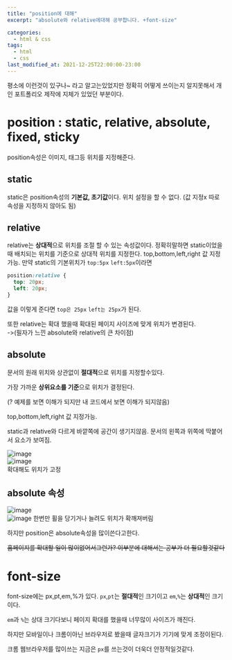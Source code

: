 ```yaml
---
title: "position에 대해"
excerpt: "absolute와 relative에대해 공부합니다. +font-size"

categories:
  - html & css
tags:
  - html
  - css
last_modified_at: 2021-12-25T22:00:00-23:00
---
```


평소에 이런것이 있구나~ 라고 알고는있었지만 정확히 어떻게 쓰이는지 알지못해서 개인 포트폴리오 제작에 지체가 있었던 부분이다.

# position : static, relative, absolute, fixed, sticky

position속성은 이미지, 태그등 위치를 지정해준다.

## static

static은 position속성의 **기본값, 초기값**이다. 위치 설정을 할 수 없다.
(값 지정x 따로 속성을 지정하지 않아도 됨)

## relative

relative는 **상대적**으로 위치를 조절 할 수 있는 속성값이다.
정확히말하면 static이었을때 배치되는 위치를 기준으로 상대적 위치를 지정한다. top,bottom,left,right 값 지정가능.
만약 static의 기본위치가 `top:5px` `left:5px`이라면

```css
position:relative {
  top: 20px;
  left: 20px;
}
```

값을 이렇게 준다면 `top은 25px` `left는 25px`가 된다.

또한 relative는 확대 했을때 확대된 페이지 사이즈에 맞게 위치가 변경된다.
<br>
->(필자가 느낀 absolute와 relative의 큰 차이점)

## absolute

문서의 원래 위치와 상관없이 **절대적**으로 위치를 지정할수있다.

가장 가까운 **상위요소를 기준**으로 위치가 결정된다.

(? 예제를 보면 이해가 되지만 내 코드에서 보면 이해가 되지않음)

top,bottom,left,right 값 지정가능.

static과 relative와 다르게 바깥쪽에 공간이 생기지않음.
문서의 왼쪽과 위쪽에 딱붙어서 요소가 보여짐.

![image](https://user-images.githubusercontent.com/49021626/147386599-755afd94-5c7e-4206-9305-7e6aa7e2d16c.png)
<br>
![image](https://user-images.githubusercontent.com/49021626/147386746-cbd329ff-4259-4c2e-bd17-d1caa39b42b2.png)
<br>
확대해도 위치가 고정

## absolute 속성

![image](https://user-images.githubusercontent.com/49021626/147386697-6ee424e9-3b99-41fc-9005-e6fd59a94c1f.png)
<br>
![image](https://user-images.githubusercontent.com/49021626/147386708-085fcee6-f6d8-4f0d-a7c4-918b05e2fe42.png)
한번만 휠을 당기거나 늘려도 위치가 확깨져버림

하지만 position은 absolute속성을 많이쓴다고한다.

~~홈페이지를 확대할 일이 많이없어서그런가? 이부분에 대해서는 공부가 더 필요할것같다~~

# font-size

font-size에는 px,pt,em,%가 있다.
`px`,`pt`는 **절대적**인 크기이고 `em`,`%`는 **상대적**인 크기이다.

`em`과 `%`는 상대 크기다보니 페이지 확대를 했을때 너무많이 사이즈가 깨진다.

하지만 모바일이나 크롬이아닌 브라우저로 봤을때 글자크기가 기기에 맞게 조정이된다.

크롬 웹브라우저를 많이쓰는 지금은 `px`를 쓰는것이 더욱더 안정적일것같다.

